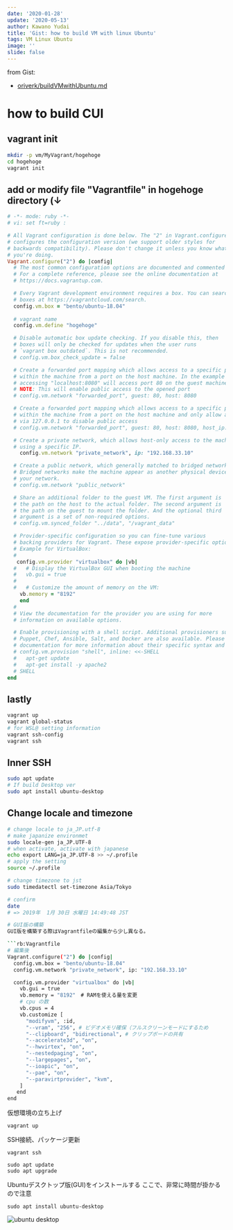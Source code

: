 ```yaml
---
date: '2020-01-28'
update: '2020-05-13'
author: Kawano Yudai
title: 'Gist: how to build VM with linux Ubuntu'
tags: VM Linux Ubuntu
image: ''
slide: false
---
```


from Gist: 
- [ oriverk/buildVMwithUbuntu.md](https://gist.github.com/oriverk/34a82751aa11ea19d5b74a0a442cfa2f)

# how to build CUI
## vagrant init
```sh
mkdir -p vm/MyVagrant/hogehoge
cd hogehoge
vagrant init
```

## add or modify file "Vagrantfile" in hogehoge directory (↓
```rb
# -*- mode: ruby -*-
# vi: set ft=ruby :

# All Vagrant configuration is done below. The "2" in Vagrant.configure
# configures the configuration version (we support older styles for
# backwards compatibility). Please don't change it unless you know what
# you're doing.
Vagrant.configure("2") do |config|
  # The most common configuration options are documented and commented below.
  # For a complete reference, please see the online documentation at
  # https://docs.vagrantup.com.

  # Every Vagrant development environment requires a box. You can search for
  # boxes at https://vagrantcloud.com/search.
  config.vm.box = "bento/ubuntu-18.04"
  
  # vagrant name
  config.vm.define "hogehoge"

  # Disable automatic box update checking. If you disable this, then
  # boxes will only be checked for updates when the user runs
  # `vagrant box outdated`. This is not recommended.
  # config.vm.box_check_update = false

  # Create a forwarded port mapping which allows access to a specific port
  # within the machine from a port on the host machine. In the example below,
  # accessing "localhost:8080" will access port 80 on the guest machine.
  # NOTE: This will enable public access to the opened port
  # config.vm.network "forwarded_port", guest: 80, host: 8080

  # Create a forwarded port mapping which allows access to a specific port
  # within the machine from a port on the host machine and only allow access
  # via 127.0.0.1 to disable public access
  # config.vm.network "forwarded_port", guest: 80, host: 8080, host_ip: "127.0.0.1"

  # Create a private network, which allows host-only access to the machine
  # using a specific IP.
    config.vm.network "private_network", ip: "192.168.33.10"

  # Create a public network, which generally matched to bridged network.
  # Bridged networks make the machine appear as another physical device on
  # your network.
  # config.vm.network "public_network"

  # Share an additional folder to the guest VM. The first argument is
  # the path on the host to the actual folder. The second argument is
  # the path on the guest to mount the folder. And the optional third
  # argument is a set of non-required options.
  # config.vm.synced_folder "../data", "/vagrant_data"

  # Provider-specific configuration so you can fine-tune various
  # backing providers for Vagrant. These expose provider-specific options.
  # Example for VirtualBox:
  #
   config.vm.provider "virtualbox" do |vb|
  #   # Display the VirtualBox GUI when booting the machine
  #   vb.gui = true
  #
  #   # Customize the amount of memory on the VM:
    vb.memory = "8192"
    end
  #
  # View the documentation for the provider you are using for more
  # information on available options.

  # Enable provisioning with a shell script. Additional provisioners such as
  # Puppet, Chef, Ansible, Salt, and Docker are also available. Please see the
  # documentation for more information about their specific syntax and use.
  # config.vm.provision "shell", inline: <<-SHELL
  #   apt-get update
  #   apt-get install -y apache2
  # SHELL
end
```

## lastly
```sh
vagrant up
vagrant global-status
# for WSL@ setting information
vagrant ssh-config
vagrant ssh
```

## Inner SSH
```sh
sudo apt update
# If build Desktop ver
sudo apt install ubuntu-desktop
```
## Change locale and timezone
```sh
# change locale to ja_JP.utf-8
# make japanize environmet
sudo locale-gen ja_JP.UTF-8
# when activate, activate with japanese
echo export LANG=ja_JP.UTF-8 >> ~/.profile
# apply the setting
source ~/.profile

# change timezone to jst
sudo timedatectl set-timezone Asia/Tokyo

# confirm
date
# => 2019年  1月 30日 水曜日 14:49:48 JST

# GUI版の構築
GUI版を構築する際はVagrantfileの編集から少し異なる。

```rb:Vagrantfile
# 編集後
Vagrant.configure("2") do |config|
  config.vm.box = "bento/ubuntu-18.04"
  config.vm.network "private_network", ip: "192.168.33.10"

  config.vm.provider "virtualbox" do |vb|
    vb.gui = true
    vb.memory = "8192"　# RAMを使える量を変更
    # cpu の数
    vb.cpus = 4
    vb.customize [
      "modifyvm", :id,
      "--vram", "256", # ビデオメモリ確保（フルスクリーンモードにするため
      "--clipboard", "bidirectional", # クリップボードの共有
      "--accelerate3d", "on",
      "--hwvirtex", "on",
      "--nestedpaging", "on",
      "--largepages", "on",
      "--ioapic", "on",
      "--pae", "on",
      "--paravirtprovider", "kvm",
    ]
   end
end
```

仮想環境の立ち上げ

```sh:terminal
vagrant up
```

SSH接続、パッケージ更新

```sh:terminal
vagrant ssh

sudo apt update
sudo apt upgrade
```

Ubuntuデスクトップ版(GUI)をインストールする
ここで、非常に時間が掛かるので注意

```sh:terminal
sudo apt install ubuntu-desktop
```

<picture>
  <source srcSet="/assets/posts/202001/ubuntu1.webp" type="image/webp">
  <img src="/assets/posts/202001/ubuntu1.jpg" alt="ubuntu desktop">
</picture>